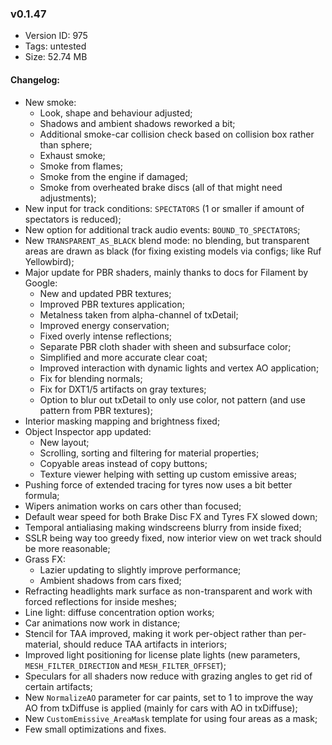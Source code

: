 ### v0.1.47

*   Version ID: 975
*   Tags: untested
*   Size: 52.74 MB

#### Changelog:

*   New smoke:
    *   Look, shape and behaviour adjusted;
    *   Shadows and ambient shadows reworked a bit;
    *   Additional smoke-car collision check based on collision box rather than sphere;
    *   Exhaust smoke;
    *   Smoke from flames;
    *   Smoke from the engine if damaged;
    *   Smoke from overheated brake discs (all of that might need adjustments);
*   New input for track conditions: `SPECTATORS` (1 or smaller if amount of spectators is reduced);
*   New option for additional track audio events: `BOUND_TO_SPECTATORS`;
*   New `TRANSPARENT_AS_BLACK` blend mode: no blending, but transparent areas are drawn as black (for fixing existing models via configs; like Ruf Yellowbird);
*   Major update for PBR shaders, mainly thanks to docs for Filament by Google:
    *   New and updated PBR textures;
    *   Improved PBR textures application;
    *   Metalness taken from alpha-channel of txDetail;
    *   Improved energy conservation;
    *   Fixed overly intense reflections;
    *   Separate PBR cloth shader with sheen and subsurface color;
    *   Simplified and more accurate clear coat;
    *   Improved interaction with dynamic lights and vertex AO application;
    *   Fix for blending normals;
    *   Fix for DXT1/5 artifacts on gray textures;
    *   Option to blur out txDetail to only use color, not pattern (and use pattern from PBR textures);
*   Interior masking mapping and brightness fixed;
*   Object Inspector app updated:
    *   New layout;
    *   Scrolling, sorting and filtering for material properties;
    *   Copyable areas instead of copy buttons;
    *   Texture viewer helping with setting up custom emissive areas;
*   Pushing force of extended tracing for tyres now uses a bit better formula;
*   Wipers animation works on cars other than focused;
*   Default wear speed for both Brake Disc FX and Tyres FX slowed down;
*   Temporal antialiasing making windscreens blurry from inside fixed;
*   SSLR being way too greedy fixed, now interior view on wet track should be more reasonable;
*   Grass FX:
    *   Lazier updating to slightly improve performance;
    *   Ambient shadows from cars fixed;
*   Refracting headlights mark surface as non-transparent and work with forced reflections for inside meshes;
*   Line light: diffuse concentration option works;
*   Car animations now work in distance;
*   Stencil for TAA improved, making it work per-object rather than per-material, should reduce TAA artifacts in interiors;
*   Improved light positioning for license plate lights (new parameters, `MESH_FILTER_DIRECTION` and `MESH_FILTER_OFFSET`);
*   Speculars for all shaders now reduce with grazing angles to get rid of certain artifacts;
*   New `NormalizeAO` parameter for car paints, set to 1 to improve the way AO from txDiffuse is applied (mainly for cars with AO in txDiffuse);
*   New `CustomEmissive_AreaMask` template for using four areas as a mask;
*   Few small optimizations and fixes.
